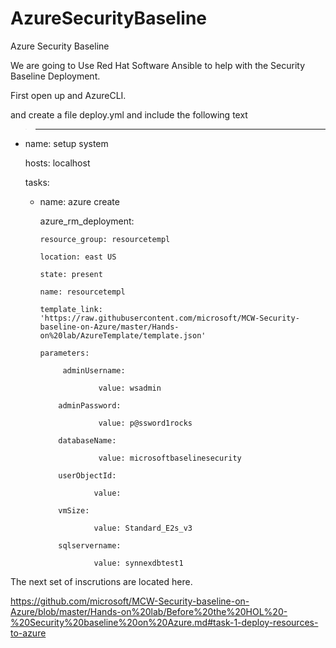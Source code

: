# AzureSecurityBaseline
Azure Security Baseline


We are going to Use Red Hat Software Ansible to help with the Security Baseline Deployment. 

First open up and AzureCLI. 

and create a file deploy.yml  and include the following text

<div class="yaml"> 

>---

- name: setup system

  hosts: localhost

  tasks:

   - name: azure create

     azure_rm_deployment:

         resource_group: resourcetempl

         location: east US

         state: present

         name: resourcetempl

         template_link: 'https://raw.githubusercontent.com/microsoft/MCW-Security-baseline-on-Azure/master/Hands-on%20lab/AzureTemplate/template.json'

         parameters:

              adminUsername:

                      value: wsadmin

             adminPassword:

                      value: p@ssword1rocks

             databaseName:

                      value: microsoftbaselinesecurity

             userObjectId:

                     value: 

             vmSize:

                     value: Standard_E2s_v3

             sqlservername:

                     value: synnexdbtest1     


</div>

The next set of inscrutions are located here. 


https://github.com/microsoft/MCW-Security-baseline-on-Azure/blob/master/Hands-on%20lab/Before%20the%20HOL%20-%20Security%20baseline%20on%20Azure.md#task-1-deploy-resources-to-azure

